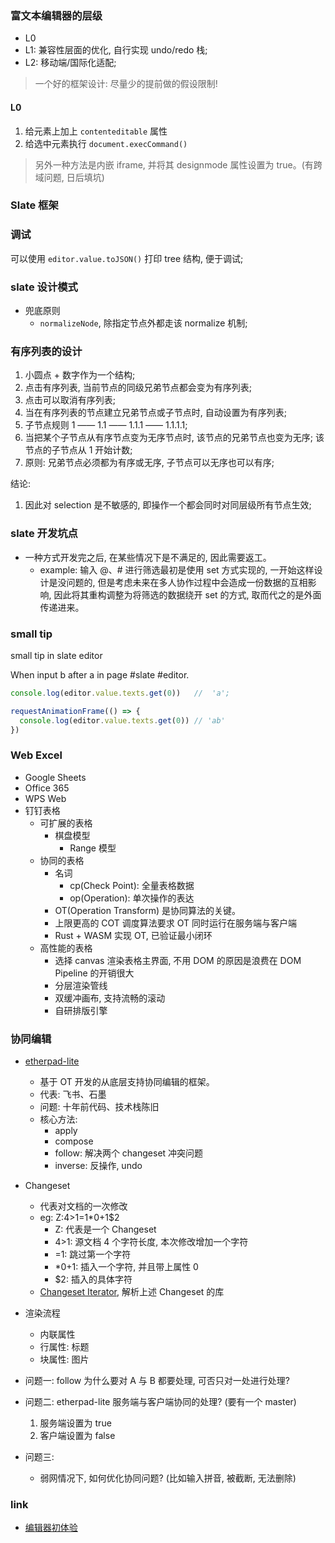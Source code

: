 <!--
abbrlink: vk4ikovw
-->

### 富文本编辑器的层级

* L0
* L1: 兼容性层面的优化, 自行实现 undo/redo 栈;
* L2: 移动端/国际化适配;

> 一个好的框架设计: 尽量少的提前做的假设限制!

#### L0

1. 给元素上加上 `contenteditable` 属性
2. 给选中元素执行 `document.execCommand()`

> 另外一种方法是内嵌 iframe, 并将其 designmode 属性设置为 true。(有跨域问题, 日后填坑)

### Slate 框架

### 调试

可以使用 `editor.value.toJSON()` 打印 tree 结构, 便于调试;

### slate 设计模式

* 兜底原则
  * `normalizeNode`, 除指定节点外都走该 normalize 机制;

### 有序列表的设计

1. 小圆点 + 数字作为一个结构;
2. 点击有序列表, 当前节点的同级兄弟节点都会变为有序列表;
3. 点击可以取消有序列表;
4. 当在有序列表的节点建立兄弟节点或子节点时, 自动设置为有序列表;
5. 子节点规则 1 —— 1.1 —— 1.1.1 —— 1.1.1.1;
6. 当把某个子节点从有序节点变为无序节点时, 该节点的兄弟节点也变为无序; 该节点的子节点从 1 开始计数;
7. 原则: 兄弟节点必须都为有序或无序, 子节点可以无序也可以有序;

结论:

1. 因此对 selection 是不敏感的, 即操作一个都会同时对同层级所有节点生效;

### slate 开发坑点

* 一种方式开发完之后, 在某些情况下是不满足的, 因此需要返工。
  * example: 输入 @、# 进行筛选最初是使用 set 方式实现的, 一开始这样设计是没问题的, 但是考虑未来在多人协作过程中会造成一份数据的互相影响, 因此将其重构调整为将筛选的数据绕开 set 的方式, 取而代之的是外面传递进来。

### small tip

small tip in slate editor

When input b after a in page #slate #editor.

```js
console.log(editor.value.texts.get(0))   //  'a';

requestAnimationFrame(() => {
  console.log(editor.value.texts.get(0)) // 'ab'
})
```

### Web Excel

* Google Sheets
* Office 365
* WPS Web
* 钉钉表格
  * 可扩展的表格
    * 棋盘模型
      * Range 模型
  * 协同的表格
    * 名词
      * cp(Check Point): 全量表格数据
      * op(Operation): 单次操作的表达
    * OT(Operation Transform) 是协同算法的关键。
    * 上限更高的 COT 调度算法要求 OT 同时运行在服务端与客户端
    * Rust + WASM 实现 OT, 已验证最小闭环
  * 高性能的表格
    * 选择 canvas 渲染表格主界面, 不用 DOM 的原因是浪费在 DOM Pipeline 的开销很大
    * 分层渲染管线
    * 双缓冲画布, 支持流畅的滚动
    * 自研排版引擎

### 协同编辑

* [etherpad-lite](https://github.com/ether/etherpad-lite)
  * 基于 OT 开发的从底层支持协同编辑的框架。
  * 代表: 飞书、石墨
  * 问题: 十年前代码、技术栈陈旧
  * 核心方法:
    * apply
    * compose
    * follow: 解决两个 changeset 冲突问题
    * inverse: 反操作, undo
* Changeset
  * 代表对文档的一次修改
  * eg: Z:4>1=1*0+1$2
    * Z: 代表是一个 Changeset
    * 4>1: 源文档 4 个字符长度, 本次修改增加一个字符
    * =1: 跳过第一个字符
    * *0+1: 插入一个字符, 并且带上属性 0
    * $2: 插入的具体字符
  * [Changeset Iterator](https://github.com/marcelklehr/changesets), 解析上述 Changeset 的库
* 渲染流程
  * 内联属性
  * 行属性: 标题
  * 块属性: 图片

* 问题一: follow 为什么要对 A 与 B 都要处理, 可否只对一处进行处理?
* 问题二: etherpad-lite 服务端与客户端协同的处理? (要有一个 master)
   1. 服务端设置为 true
   2. 客户端设置为 false
* 问题三:
  * 弱网情况下, 如何优化协同问题? (比如输入拼音, 被截断, 无法删除)

### link

* [编辑器初体验](https://zhuanlan.zhihu.com/p/90931631)